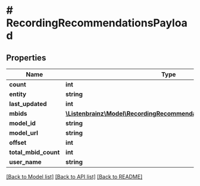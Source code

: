 # # RecordingRecommendationsPayload

## Properties

Name | Type | Description | Notes
------------ | ------------- | ------------- | -------------
**count** | **int** |  |
**entity** | **string** |  |
**last_updated** | **int** |  |
**mbids** | [**\Listenbrainz\Model\RecordingRecommendationsPayloadMbidsInner[]**](RecordingRecommendationsPayloadMbidsInner.md) |  |
**model_id** | **string** |  |
**model_url** | **string** |  |
**offset** | **int** |  |
**total_mbid_count** | **int** |  |
**user_name** | **string** |  |

[[Back to Model list]](../../README.md#models) [[Back to API list]](../../README.md#endpoints) [[Back to README]](../../README.md)
